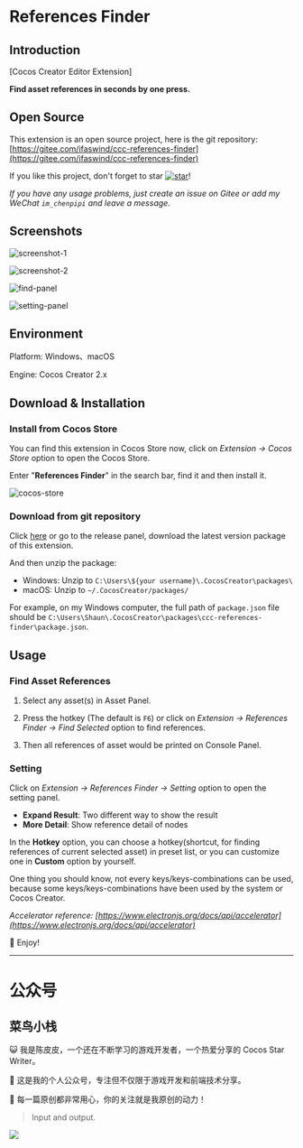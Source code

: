 # References Finder

## Introduction

[Cocos Creator Editor Extension]

**Find asset references in seconds by one press.**



## Open Source

This extension is an open source project, here is the git repository: [https://gitee.com/ifaswind/ccc-references-finder](https://gitee.com/ifaswind/ccc-references-finder)

If you like this project, don't forget to star [![star](https://gitee.com/ifaswind/ccc-references-finder/badge/star.svg?theme=dark)](https://gitee.com/ifaswind/ccc-references-finder/stargazers)!

*If you have any usage problems, just create an issue on Gitee or add my WeChat `im_chenpipi` and leave a message.*



## Screenshots

![screenshot-1](https://gitee.com/ifaswind/image-storage/raw/master/repositories/ccc-references-finder/screenshot-1.png)

![screenshot-2](https://gitee.com/ifaswind/image-storage/raw/master/repositories/ccc-references-finder/screenshot-2.png)

![find-panel](https://gitee.com/ifaswind/image-storage/raw/master/repositories/ccc-references-finder/find-panel.png)

![setting-panel](https://gitee.com/ifaswind/image-storage/raw/master/repositories/ccc-references-finder/setting-panel.png)



## Environment

Platform: Windows、macOS

Engine: Cocos Creator 2.x



## Download & Installation

### Install from Cocos Store

You can find this extension in Cocos Store now, click on *Extension -> Cocos Store* option to open the Cocos Store.

Enter "**References Finder**" in the search bar, find it and then install it.

![cocos-store](https://gitee.com/ifaswind/image-storage/raw/master/repositories/ccc-references-finder/cocos-store.png)



### Download from git repository

Click [here](https://gitee.com/ifaswind/ccc-references-finder/releases) or go to the release panel, download the latest version package of this extension.

And then unzip the package:

- Windows: Unzip to `C:\Users\${your username}\.CocosCreator\packages\`
- macOS: Unzip to `~/.CocosCreator/packages/`

For example, on my Windows computer, the full path of `package.json` file should be `C:\Users\Shaun\.CocosCreator\packages\ccc-references-finder\package.json`.



## Usage

### Find Asset References

1. Select any asset(s) in Asset Panel.

2. Press the hotkey (The default is `F6`) or click on *Extension -> References Finder -> Find Selected* option to find references.

3. Then all references of asset would be printed on Console Panel.



### Setting

Click on *Extension -> References Finder -> Setting* option to open the setting panel.

- **Expand Result**: Two different way to show the result
- **More Detail**: Show reference detail of nodes

In the **Hotkey** option, you can choose a hotkey(shortcut, for finding references of current selected asset) in preset list, or you can customize one in **Custom** option by yourself.

One thing you should know, not every keys/keys-combinations can be used, because some keys/keys-combinations have been used by the system or Cocos Creator.

*Accelerator reference: [https://www.electronjs.org/docs/api/accelerator](https://www.electronjs.org/docs/api/accelerator)*

🥳 Enjoy!



---



# 公众号

## 菜鸟小栈

😺 我是陈皮皮，一个还在不断学习的游戏开发者，一个热爱分享的 Cocos Star Writer。

🎨 这是我的个人公众号，专注但不仅限于游戏开发和前端技术分享。

💖 每一篇原创都非常用心，你的关注就是我原创的动力！

> Input and output.

![](https://gitee.com/ifaswind/image-storage/raw/master/weixin/official-account.png)